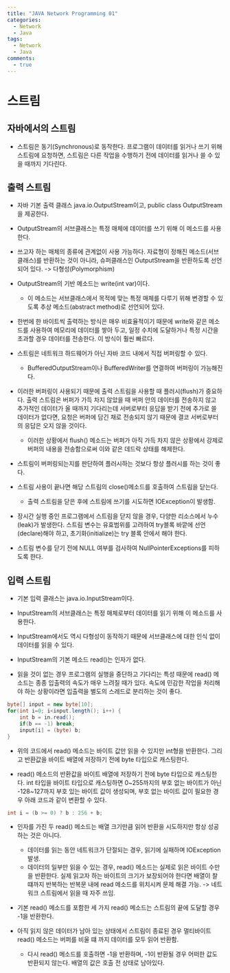 ```yaml
---
title: "JAVA Network Programming 01"
categories:
  - Network
  - Java
tags:
  - Network
  - Java
comments:
  - true
---
```


# 스트림
## 자바에서의 스트림
- 스트림은 동기(Synchronous)로 동작한다. 프로그램이 데이터를 읽거나 쓰기 위해 스트림에 요청하면, 스트림은 다른 작업을 수행하기 전에 데이터를 읽거나 쓸 수 있을 때까지 기다린다.

## 출력 스트림
- 자바 기본 출력 클래스 java.io.OutputStream이고, public class OutputStream을 제공한다.
- OutputStream의 서브클래스는 특정 매체에 데이터를 쓰기 위해 이 메소드를 사용한다. 

- 쓰고자 하는 매체의 종류에 관계없이 사용 가능하다. 자료형이 정해진 메소드(서브클래스)를 반환하는 것이 아니라, 슈퍼클래스인 OutputStream을 반환하도록 선언되어 있다. -> 다형성(Polymorphism)

- OutputStream의 기반 메소드는 write(int var)이다. 
  - 이 메소드는 서브클래스에서 목적에 맞는 특정 매체를 다루기 위해 변경할 수 있도록 추상 메소드(abstract method)로 선언되어 있다.

- 한번에 한 바이트씩 출력하는 방식은 매우 비효율적이기 때문에 write와 같은 메소드를 사용하여 메모리에 데이터를 쌓아 두고, 일정 수치에 도달하거나 특정 시간을 초과할 경우 데이터를 전송한다. 이 방식이 훨씬 빠르다.

- 스트림은 네트워크 하드웨어가 아닌 자바 코드 내에서 직접 버퍼링할 수 있다.
  - BufferedOutputStream이나 BufferedWriter를 연결하여 버퍼링이 가능해진다.

- 이러한 버퍼링이 사용되기 때문에 출력 스트림을 사용할 때 플러시(flush)가 중요하다. 출력 스트림은 버퍼가 가득 차지 않았을 때 버퍼 안의 데이터를 전송하지 않고 추가적인 데이터가 올 때까지 기다리는데 서버로부터 응답을 받기 전에 추가로 쓸 데이터가 없다면, 요청은 버퍼에 담긴 채로 전송되지 않기 때문에 결코 서버로부터의 응답은 오지 않을 것이다.
  - 이러한 상황에서 flush() 메소드는 버퍼가 아직 가득 차지 않은 상황에서 강제로 버퍼의 내용을 전송함으로써 이와 같은 데드락 상태를 해제한다.

- 스트림이 버퍼링되는지를 판단하여 플러시하는 것보다 항상 플러시를 하는 것이 좋다.

- 스트림 사용이 끝나면 해당 스트림의 close()메소드를 호출하여 스트림을 닫는다. 
  - 출력 스트림을 닫은 후에 스트림에 쓰기를 시도하면 IOException이 발생함.

- 장시간 실행 중인 프로그램에서 스트림을 닫지 않을 경우, 다양한 리소스에서 누수(leak)가 발생한다. 스트림 변수는 유효범위를 고려하여 try블록 바깥에 선언(declare)해야 하고, 초기화(initialize)는 try 블록 안에서 해야 한다.

- 스트림 변수를 닫기 전에 NULL 여부를 검사하여 NullPointerExceptions를 피하도록 한다.

## 입력 스트림
- 기본 입력 클래스는 java.io.InputStream이다.

- InputStream의 서브클래스는 특정 매체로부터 데이터를 읽기 위해 이 메소드를 사용한다.

- InputStream에서도 역시 다형성이 동작하기 때문에 서브클래스에 대한 인식 없이 데이터를 읽을 수 있다.

- InputStream의 기본 메소드 read()는 인자가 없다. 

- 읽을 것이 없는 경우 프로그램의 실행을 중단하고 기다리는 특성 때문에 read() 메소드는 종종 입출력의 속도가 매우 느려질 때가 있다. 속도에 민감한 작업을 처리해야 하는 상황이라면 입출력을 별도의 스레드로 분리하는 것이 좋다.
  
```java
byte[] input = new byte[10];
for(int i=0; i<input.length(); i++) {
    int b = in.read();
    if(b == -1) break;
    input[i] = (byte) b;
}
```
- 위의 코드에서 read() 메소드는 바이트 값만 읽을 수 있지만 int형을 반환한다. 그리고 반환값을 바이트 배열에 저장하기 전에 byte 타입으로 캐스팅한다. 

- read() 메소드의 반환값을 바이트 배열에 저장하기 전에 byte 타입으로 캐스팅한다. int 타입을 바이트 타입으로 캐스팅하면 0~255까지의 부호 없는 바이트가 아닌 -128~127까지 부호 있는 바이트 값이 생성되며, 부호 없는 바이트 값이 필요한 경우 아래 코드과 같이 변환할 수 있다.

```java
int i = (b >= 0) ? b : 256 + b;
```

- 인자를 가진 두 read() 메소드는 배열 크기만큼 읽어 반환을 시도하지만 항상 성공하는 것은 아니다.
  - 데이터를 읽는 동안 네트워크가 단절되는 경우, 읽기에 실패하며 IOException발생.
  - 데이터의 일부만 읽을 수 있는 경우, read() 메소드는 실제로 읽은 바이트 수만을 반환한다. 실제 읽고자 하는 바이트의 크기가 보장되어야 한다면 배열이 찰 떄까지 반복하는 반복문 내에 read 메소드를 위치시켜 문제 해결 가능. -> 네트워크 스트림에서 읽을 때 자주 쓰임.

- 기본 read() 메소드를 포함한 세 가지 read() 메소드는 스트림의 끝에 도달할 경우 -1을 반환한다.

- 아직 읽지 않은 데이터가 남아 있는 상태에서 스트림이 종료된 경우 멀티바이트 read() 메소드는 버퍼를 비울 떄 까지 데이터를 모두 읽어 반환함.
  - 다시 read() 메소드를 호출하면 -1을 반환하며, -1이 반환될 경우 어떠한 값도 반환되지 않는다. 배열의 값은 호출 전 상태로 남아있다.